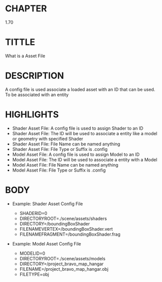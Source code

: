 # CHAPTER
1.70

# TITTLE
What is a Asset File

# DESCRIPTION
A config file is used associate a loaded asset with an ID that can be used. To be associated with an entity

# HIGHLIGHTS
- Shader Asset File: A config file is used to assign Shader to an ID
- Shader Asset File: The ID will be used to associate a entity like a model or geometry with specified Shader
- Shader Asset File: File Name can be named anything
- Shader Asset File: File Type or Suffix is .config
- Model Asset File: A config file is used to assign Model to an ID
- Model Asset File: The ID will be used to associate a entity with a Model
- Model Asset File: File Name can be named anything
- Model Asset File: File Type or Suffix is .config

# BODY

- Example: Shader Asset Config File

    - SHADERID=0
    - DIRECTORYROOT=./scene/assets/shaders
    - DIRECTORY=/boundingBoxShader
    - FILENAMEVERTEX=/boundingBoxShader.vert
    - FILENAMEFRAGMENT=/boundingBoxShader.frag


- Example: Model Asset Config File
    - MODELID=0
    - DIRECTORYROOT=./scene/assets/models
    - DIRECTORY=/project_bravo_map_hangar
    - FILENAME=/project_bravo_map_hangar.obj
    - FILETYPE=obj